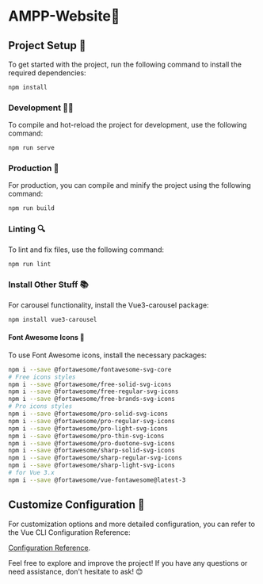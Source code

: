 # AMPP-Website🚀

## Project Setup 🔧

To get started with the project, run the following command to install the required dependencies:

```bash
npm install
```

### Development 👨‍💻

To compile and hot-reload the project for development, use the following command:

```bash
npm run serve
```

### Production 🚀

For production, you can compile and minify the project using the following command:

```bash
npm run build
```

### Linting 🔍

To lint and fix files, use the following command:

```bash
npm run lint
```

### Install Other Stuff 📚

For carousel functionality, install the Vue3-carousel package:

```bash
npm install vue3-carousel
```

#### Font Awesome Icons 🎨

To use Font Awesome icons, install the necessary packages:

```bash
npm i --save @fortawesome/fontawesome-svg-core
# Free icons styles
npm i --save @fortawesome/free-solid-svg-icons
npm i --save @fortawesome/free-regular-svg-icons
npm i --save @fortawesome/free-brands-svg-icons
# Pro icons styles
npm i --save @fortawesome/pro-solid-svg-icons
npm i --save @fortawesome/pro-regular-svg-icons
npm i --save @fortawesome/pro-light-svg-icons
npm i --save @fortawesome/pro-thin-svg-icons
npm i --save @fortawesome/pro-duotone-svg-icons
npm i --save @fortawesome/sharp-solid-svg-icons
npm i --save @fortawesome/sharp-regular-svg-icons
npm i --save @fortawesome/sharp-light-svg-icons
# for Vue 3.x
npm i --save @fortawesome/vue-fontawesome@latest-3
```

## Customize Configuration 🔧

For customization options and more detailed configuration, you can refer to the Vue CLI Configuration Reference:

[Configuration Reference](https://cli.vuejs.org/config/).

Feel free to explore and improve the project! If you have any questions or need assistance, don't hesitate to ask! 😊
